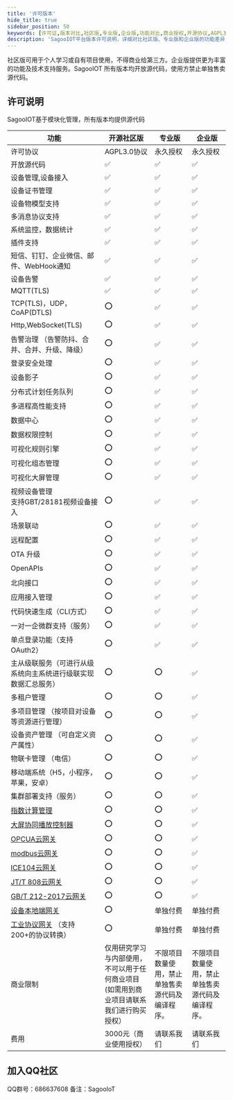 ```yaml
---
title: '许可版本'
hide_title: true
sidebar_position: 50
keywords: [许可证,版本对比,社区版,专业版,企业版,功能对比,商业授权,开源协议,AGPL3.0,物联网平台版本]
description: 'SagooIOT平台版本许可说明，详细对比社区版、专业版和企业版的功能差异，帮助用户选择合适的授权版本。'
---
```


社区版可用于个人学习或自有项目使用，不得商业给第三方。企业版提供更为丰富的功能及技术支持服务。SagooIOT 所有版本均开放源代码，使用方禁止单独售卖源代码。

## 许可说明

SagooIOT基于模块化管理，所有版本均提供源代码

| 功能                                                   | 开源社区版                                               | 专业版                    | 企业版                      |
|------------------------------------------------------|-----------------------------------------------------|------------------------|--------------------------|
| 许可协议                                                 | AGPL3.0协议                                           | 永久授权	                  | 永久授权	                    |
| 开放源代码                                                | ✅                                                   | ✅                      | ✅                        |
| 设备管理,设备接入                                            | ✅                                                   | ✅                      | ✅                        |
| 设备证书管理                                               | ✅                                                   | ✅                      | ✅                        |
| 设备物模型支持                                              | ✅                                                   | ✅                      | ✅                        |
| 多消息协议支持                                              | ✅                                                   | ✅                      | ✅                        |
| 系统监控，数据统计                                            | ✅                                                   | ✅                      | ✅                        |
| 插件支持                                                 | ✅                                                   | ✅                      | ✅                        |
| 短信、钉钉、企业微信、邮件、WebHook通知                              | ✅                                                   | ✅                      | ✅                    |
| 设备告警                                                 | ✅                                                   | ✅                      | ✅                        |
| MQTT(TLS)                                            | ✅                                                   | ✅                      | ✅                        |
| TCP(TLS)，UDP，CoAP(DTLS)                              | ⭕                                                   | ✅                      | ✅                        |
| Http,WebSocket(TLS)                                  | ⭕                                                   | ✅                      | ✅                        |
| 告警治理 （告警防抖、合并、合并、升级、降级）                              | ⭕                                                   | ✅                      | ✅     |
| 登录安全处理                                               |  ⭕                                                  | ✅                      | ✅                        |
| 设备影子                                                 |  ⭕                                                  | ✅                      | ✅                        |
| 分布式计划任务队列                                            | ⭕                                                   | ✅                      | ✅                        |
| 多进程高性能支持                                             | ⭕                                                   | ✅                      | ✅                        |
| 数据中心                                                 | ⭕                                                   | ✅                      | ✅                        |
| 数据权限控制                                               | ⭕                                                   | ✅                      | ✅                        |
| 可视化规则引擎                                              | ⭕                                                   | ✅                      | ✅                        |
| 可视化组态管理                                              | ⭕                                                   | ✅                      | ✅                        |
| 可视化大屏管理                                              | ⭕                                                   | ✅                      | ✅                        |
| 视频设备管理<br/>支持GBT/28181视频设备接入                         | ⭕                                                   | ✅                      | ✅                        |
| 场景联动                                                 | ⭕                                                   | ✅                      | ✅                        |
| 远程配置                                                 | ⭕                                                   | ✅                      | ✅                        |
| OTA 升级                                               | ⭕                                                   | ✅                      | ✅                        |
| OpenAPIs                                             | ⭕                                                   | ✅                      | ✅                        |
| 北向接口                                                 | ⭕                                                   | ✅                      | ✅                        |
| 应用接入管理                                               | ⭕                                                   |  ✅                       | ✅                        |
| 代码快速生成（CLI方式）                                        | ⭕                                                   | ✅                      | ✅                        |
| 一对一企微群支持（服务）                                         | ⭕                                                   | ✅                      | ✅                        |
| 单点登录功能（支持OAuth2）                                     | ⭕                                                   | ✅                       | ✅                        |
| 主从级联服务（可进行从级系统向主系统进行级联实现数据汇总服务）                      | ⭕                                                   | ⭕                       | ✅                        |
| 多租户管理                                                | ⭕                                                   | ⭕                      | ✅                        |
| 多项目管理 （按项目对设备等资源进行管理）                                | ⭕                                                   | ⭕                      | ✅                        |
| 设备资产管理 （可自定义资产属性）                                    | ⭕                                                   | ⭕                      | ✅                        |
| 物联卡管理 （电信）                                           | ⭕                                                   | ⭕                      | ✅                        |
| 移动端系统（H5，小程序，苹果，安卓）                                  | ⭕                                                   | ⭕                      | ✅                        |
| 集群部署支持（服务）                                           | ⭕                                                   | ⭕                       | ✅                        |
| [指数计算管理](/enterprise/totalIndex/)                    | ⭕                                                   | ⭕                      | ✅                        |
| [大屏协同播放控制器](/enterprise/lsc/)                        | ⭕                                                   | ⭕                      | ✅                        |
| [OPCUA云网关](/enterprise/gateway/opcua)                | ⭕                                                   | ⭕                      | ✅                        |
| [modbus云网关](/enterprise/gateway/modbus)              | ⭕                                                   | ⭕                      | ✅                        |
| [ICE104云网关](/enterprise/gateway/ice104/)             | ⭕                                                   | ⭕                      | ✅                        |
| [JT/T 808云网关](/enterprise/gateway/jt808)             | ⭕                                                   | ⭕                      | ✅                        |
| [GB/T 212-2017云网关](/enterprise/gateway/gbt212)       | ⭕                                                   | ⭕                      | ✅                        |
| [设备本地端网关](/enterprise/gateway/gw)                    | ⭕                                                   | 单独付费                   | 单独付费                     |
| [工业协议网关](/enterprise/gateway/industry) （支持200+的协议转换） | ⭕                                                   | 单独付费                   | 单独付费                     |
| 商业限制                                                 | 仅用研究学习与内部使用，不可以用于任何商业项目 <br />(如需用到商业项目请联系我们进行购买授权） | 不限项目数量使用，禁止单独售卖源代码及编译程序。 | 不限项目数量使用，禁止单独售卖源代码及编译程序。 |
| 费用                                                   | 3000元（商业使用授权）                                       | 请联系我们                  | 请联系我们                    |


## 加入QQ社区
QQ群号：686637608
备注：SagooIoT
